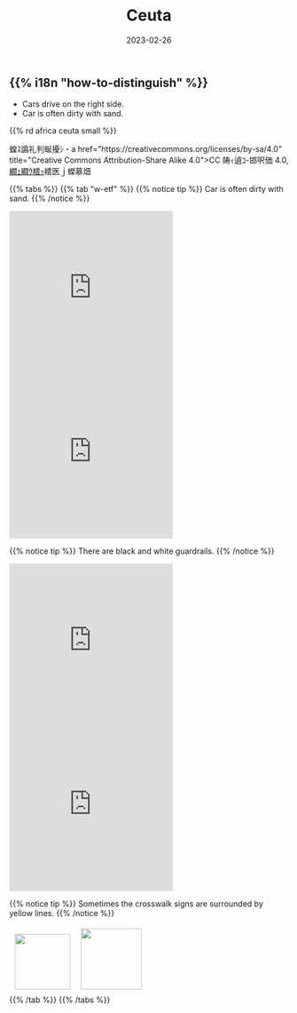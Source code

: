 ﻿---
title: "Ceuta"
date: 2023-02-26
lastmod: 2023-07-01
weight: 2
draft: false
keywords: [""]
sections: [""]
bg: "bg/city.jpg"
flag: "CEUTA.svg"
no_detaile_info: true
jetro_detail: false
sc_title: "Similar Regions"
sc: [
    ["../melilla/", "Melilla"],
    ["../canary_islands/", "Canary Islands"],
    ]
---

<div class="main-desciption country-description">
    <h2 class="section-title">{{% i18n "how-to-distinguish" %}}</h2>
    <ul class="rule-list">
        <li>Cars drive <span class="quiz">on the right side</span>.</li>
        <li>Car is often dirty with sand.</li>
    </ul>
    {{% rd africa ceuta small %}}
    <div class="sign-area sign-area-clickable licence-area">
        <p>蝗ｽ譌礼判蜒擾ｼ・a href="https://creativecommons.org/licenses/by-sa/4.0" title="Creative Commons Attribution-Share Alike 4.0">CC 陦ｨ遉ｺ-邯呎価 4.0</a>, <a href="https://commons.wikimedia.org/w/index.php?curid=3951546">繝ｪ繝ｳ繧ｯ</a>繧医ｊ蠑慕畑</p>
    </div>
</div>

{{% tabs %}}
{{% tab "w-etf" %}}
{{% notice tip %}}
Car is often dirty with sand.
{{% /notice %}}
<div class="googlemap-if">
<iframe src="https://www.google.com/maps/embed?pb=!4v1687272056955!6m8!1m7!1stL22RyKnT57vsY9_geYs2Q!2m2!1d35.89010160897789!2d-5.331151782401264!3f245.4896356873232!4f-18.96562635913618!5f1.3633853366779287" width="295" height="295" style="border:0;" allowfullscreen="" loading="lazy" referrerpolicy="no-referrer-when-downgrade"></iframe>
<iframe src="https://www.google.com/maps/embed?pb=!4v1687272083436!6m8!1m7!1skRXk8KQFtketlL-yp1SWlg!2m2!1d35.89048972073194!2d-5.292522893086988!3f213.8428761375746!4f-9.551819784404756!5f3.325193203789971" width="295" height="295" style="border:0;" allowfullscreen="" loading="lazy" referrerpolicy="no-referrer-when-downgrade"></iframe>
</div>


{{% notice tip %}}
There are black and white guardrails.
{{% /notice %}}
<div class="googlemap-if">
<iframe src="https://www.google.com/maps/embed?pb=!4v1687271629947!6m8!1m7!1si3wbylp1jF2V4__qpdqvAg!2m2!1d35.8919908212407!2d-5.28924916028295!3f113.16507535160343!4f-16.564063876654345!5f0.4000000000000002" width="295" height="295" style="border:0;" allowfullscreen="" loading="lazy" referrerpolicy="no-referrer-when-downgrade"></iframe>
<iframe src="https://www.google.com/maps/embed?pb=!4v1687271854451!6m8!1m7!1scguCvKDYhMCnRAsSlKddEg!2m2!1d35.88355095227662!2d-5.366138991002525!3f165.35081923224843!4f-7.460970743558505!5f2.302293070326543" width="295" height="295" style="border:0;" allowfullscreen="" loading="lazy" referrerpolicy="no-referrer-when-downgrade"></iframe>
</div>


{{% notice tip %}}
Sometimes the crosswalk signs are surrounded by yellow lines.
{{% /notice %}}
<div class="googlemap-if unclickable">
<img src="/rule/africa/ceuta/walk1.png" width="100px" style="margin:10px">
<img src="/rule/africa/ceuta/walk2.png" width="110px" style="margin:5px">
</div>
{{% /tab %}}
{{% /tabs %}}